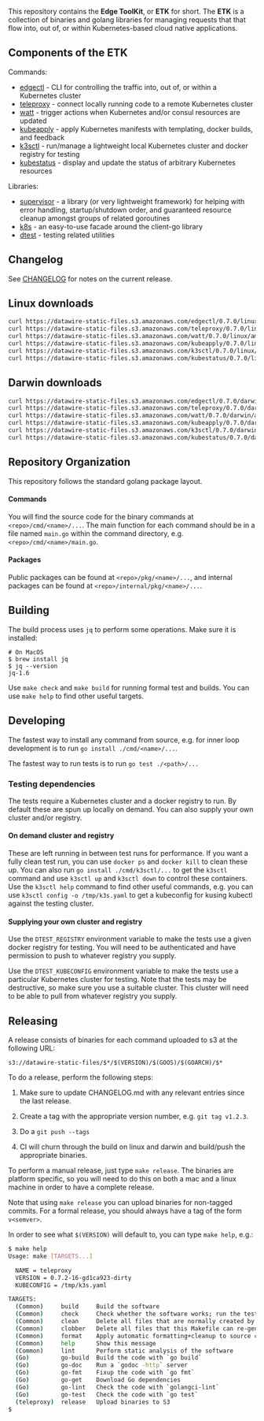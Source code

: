 This repository contains the <b>Edge ToolKit</b>, or <b>ETK</b> for
short. The <b>ETK</b> is a collection of binaries and golang libraries
for managing requests that that flow into, out of, or within
Kubernetes-based cloud native applications.

## Components of the ETK

Commands:

- [edgectl](docs/edgectl.md) - CLI for controlling the traffic into, out of, or within a Kubernetes cluster
- [teleproxy](docs/teleproxy.md) - connect locally running code to a remote Kubernetes cluster
- [watt](docs/watt.md) - trigger actions when Kubernetes and/or consul resources are updated
- [kubeapply](docs/kubeapply.md) - apply Kubernetes manifests with templating, docker builds, and feedback
- [k3sctl](docs/k3sctl.md) - run/manage a lightweight local Kubernetes cluster and docker registry for testing
- [kubestatus](docs/kubestatus.md) - display and update the status of arbitrary Kubernetes resources

Libraries:

- [supervisor](https://godoc.org/github.com/datawire/teleproxy/pkg/supervisor) - a library (or very lightweight framework) for helping with error handling, startup/shutdown order, and guaranteed resource cleanup amongst groups of related goroutines
- [k8s](https://godoc.org/github.com/datawire/teleproxy/pkg/k8s) - an easy-to-use facade around the client-go library
- [dtest](https://godoc.org/github.com/datawire/teleproxy/pkg/dtest) - testing related utilities

## Changelog

See [CHANGELOG](./CHANGELOG.md) for notes on the current release.

## Linux downloads

```bash
curl https://datawire-static-files.s3.amazonaws.com/edgectl/0.7.0/linux/amd64/edgectl -o edgectl && chmod a+x edgectl
curl https://datawire-static-files.s3.amazonaws.com/teleproxy/0.7.0/linux/amd64/teleproxy -o teleproxy && chmod a+x teleproxy
curl https://datawire-static-files.s3.amazonaws.com/watt/0.7.0/linux/amd64/watt -o watt && chmod a+x watt
curl https://datawire-static-files.s3.amazonaws.com/kubeapply/0.7.0/linux/amd64/kubeapply -o kubeapply && chmod a+x kubeapply
curl https://datawire-static-files.s3.amazonaws.com/k3sctl/0.7.0/linux/amd64/k3sctl -o k3sctl && chmod a+x k3sctl
curl https://datawire-static-files.s3.amazonaws.com/kubestatus/0.7.0/linux/amd64/kubestatus -o kubestatus && chmod a+x kubestatus
```

## Darwin downloads

```bash
curl https://datawire-static-files.s3.amazonaws.com/edgectl/0.7.0/darwin/amd64/edgectl -o edgectl && chmod a+x edgectl
curl https://datawire-static-files.s3.amazonaws.com/teleproxy/0.7.0/darwin/amd64/teleproxy -o teleproxy && chmod a+x teleproxy
curl https://datawire-static-files.s3.amazonaws.com/watt/0.7.0/darwin/amd64/watt -o watt && chmod a+x watt
curl https://datawire-static-files.s3.amazonaws.com/kubeapply/0.7.0/darwin/amd64/kubeapply -o kubeapply && chmod a+x kubeapply
curl https://datawire-static-files.s3.amazonaws.com/k3sctl/0.7.0/darwin/amd64/k3sctl -o k3sctl && chmod a+x k3sctl
curl https://datawire-static-files.s3.amazonaws.com/kubestatus/0.7.0/darwin/amd64/kubestatus -o kubestatus && chmod a+x kubestatus
```

## Repository Organization

This repository follows the standard golang package layout.

#### Commands

You will
find the source code for the binary commands at
`<repo>/cmd/<name>/...`. The main function for each command should be
in a file named `main.go` within the command directory,
e.g. `<repo>/cmd/<name>/main.go`.

#### Packages

Public packages can be found at `<repo>/pkg/<name>/...`, and internal
packages can be found at `<repo>/internal/pkg/<name>/...`.


## Building

The build process uses `jq` to perform some operations. Make sure it is installed:

```console
# On MacOS
$ brew install jq
$ jq --version
jq-1.6
```

Use `make check` and `make build` for running formal test and
builds. You can use `make help` to find other useful targets.

## Developing

The fastest way to install any command from source, e.g. for inner
loop development is to run `go install ./cmd/<name>/...`.

The fastest way to run tests is to run `go test ./<path>/...`

### Testing dependencies

The tests require a Kubernetes cluster and a docker registry to
run. By default these are spun up locally on demand. You can also
supply your own cluster and/or registry.

#### On demand cluster and registry

These are left running in between test runs for performance. If you
want a fully clean test run, you can use `docker ps` and `docker kill`
to clean these up. You can also run `go install ./cmd/k3sctl/...` to
get the `k3sctl` command and use `k3sctl up` and `k3sctl down` to
control these containers. Use the `k3sctl help` command to find other
useful commands, e.g. you can use `k3sctl config -o /tmp/k3s.yaml` to
get a kubeconfig for kusing kubectl against the testing cluster.

#### Supplying your own cluster and registry

Use the `DTEST_REGISTRY` environment variable to make the tests use a
given docker registry for testing. You will need to be authenticated
and have permission to push to whatever registry you supply.

Use the `DTEST_KUBECONFIG` environment variable to make the tests use
a particular Kubernetes cluster for testing. Note that the tests may
be destructive, so make sure you use a suitable cluster. This cluster
will need to be able to pull from whatever registry you supply.

## Releasing

A release consists of binaries for each command uploaded to s3 at the
following URL:

```
s3://datawire-static-files/$*/$(VERSION)/$(GOOS)/$(GOARCH)/$*
```

To do a release, perform the following steps:

1. Make sure to update CHANGELOG.md with any relevant entries since
   the last release.

2. Create a tag with the appropriate version number, e.g. `git tag v1.2.3`.

3. Do a `git push --tags`

4. CI will churn through the build on linux and darwin and build/push
   the appropriate binaries.

To perform a manual release, just type `make release`. The binaries
are platform specific, so you will need to do this on both a mac and a
linux machine in order to have a complete release.

Note that using `make release` you can upload binaries for non-tagged
commits. For a formal release, you should always have a tag of the
form `v<semver>`.

In order to see what `$(VERSION)` will default to, you can type
`make help`, e.g.:

```bash
$ make help
Usage: make [TARGETS...]

  NAME = teleproxy
  VERSION = 0.7.2-16-gd1ca923-dirty
  KUBECONFIG = /tmp/k3s.yaml

TARGETS:
  (Common)     build     Build the software
  (Common)     check     Check whether the software works; run the tests
  (Common)     clean     Delete all files that are normally created by building the software
  (Common)     clobber   Delete all files that this Makefile can re-generate
  (Common)     format    Apply automatic formatting+cleanup to source code
  (Common)     help      Show this message
  (Common)     lint      Perform static analysis of the software
  (Go)         go-build  Build the code with `go build`
  (Go)         go-doc    Run a `godoc -http` server
  (Go)         go-fmt    Fixup the code with `go fmt`
  (Go)         go-get    Download Go dependencies
  (Go)         go-lint   Check the code with `golangci-lint`
  (Go)         go-test   Check the code with `go test`
  (teleproxy)  release   Upload binaries to S3
$ 
```
